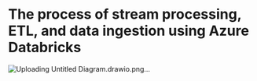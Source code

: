 # The process of stream processing, ETL, and data ingestion using Azure Databricks
![Uploading Untitled Diagram.drawio.png…]()
